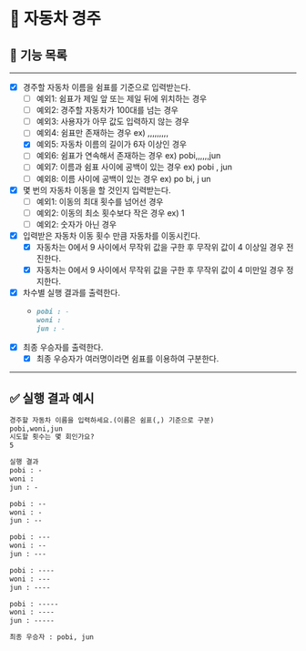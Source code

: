 # 🚗 자동차 경주

## 📝 기능 목록

----

- [x] 경주할 자동차 이름을 쉼표를 기준으로 입력받는다.
    - [ ] 예외1: 쉼표가 제일 앞 또는 제일 뒤에 위치하는 경우
    - [ ] 예외2: 경주할 자동차가 100대를 넘는 경우
    - [ ] 예외3: 사용자가 아무 값도 입력하지 않는 경우
    - [ ] 예외4: 쉼표만 존재하는 경우 ex) ,,,,,,,,,
    - [x] 예외5: 자동차 이름의 길이가 6자 이상인 경우
    - [ ] 예외6: 쉼표가 연속해서 존재하는 경우 ex) pobi,,,,,,jun
    - [ ] 예외7: 이름과 쉼표 사이에 공백이 있는 경우 ex) pobi , jun
    - [ ] 예외8: 이름 사이에 공백이 있는 경우 ex) po bi, j un
- [x] 몇 번의 자동차 이동을 할 것인지 입력받는다.
    - [ ] 예외1: 이동의 최대 횟수를 넘어선 경우
    - [ ] 예외2: 이동의 최소 횟수보다 작은 경우 ex) 1
    - [ ] 예외2: 숫자가 아닌 경우
- [x] 입력받은 자동차 이동 횟수 만큼 자동차를 이동시킨다.
    - [x] 자동차는 0에서 9 사이에서 무작위 값을 구한 후 무작위 값이 4 이상일 경우 전진한다.
    - [x] 자동차는 0에서 9 사이에서 무작위 값을 구한 후 무작위 값이 4 미만일 경우 정지한다.
- [x] 차수별 실행 결과를 출력한다.
    - ```markdown
      pobi : -
      woni : 
      jun : - 
      ```
- [x] 최종 우승자를 출력한다.
    - [x] 최종 우승자가 여러명이라면 쉼표를 이용하여 구분한다.

----

## ✅ 실행 결과 예시

```markdown
경주할 자동차 이름을 입력하세요.(이름은 쉼표(,) 기준으로 구분)
pobi,woni,jun
시도할 횟수는 몇 회인가요?
5

실행 결과
pobi : -
woni :
jun : -

pobi : --
woni : -
jun : --

pobi : ---
woni : --
jun : ---

pobi : ----
woni : ---
jun : ----

pobi : -----
woni : ----
jun : -----

최종 우승자 : pobi, jun
```